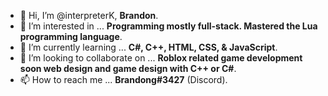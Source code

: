 - 👋 Hi, I’m @interpreterK, **Brandon**.
- 👀 I’m interested in ... **Programming mostly full-stack. Mastered the Lua programming language**.
- 🌱 I’m currently learning ... **C#, C++, HTML, CSS, & JavaScript**.
- 💞️ I’m looking to collaborate on ... **Roblox related game development soon web design and game design with C++ or C#**.
- 📫 How to reach me ... **Brandong#3427** (Discord).
